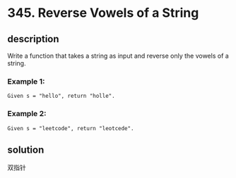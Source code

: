 # 345. Reverse Vowels of a String

## description

Write a function that takes a string as input and reverse only the vowels of a string.

### Example 1:

```
Given s = "hello", return "holle".
```

### Example 2:

```
Given s = "leetcode", return "leotcede".
```

## solution

双指针